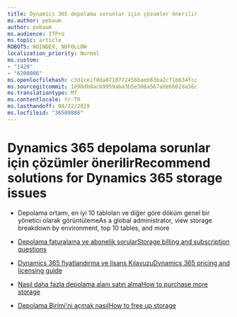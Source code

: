 ```yaml
---
title: Dynamics 365 depolama sorunlar için çözümler önerilir
ms.author: pebaum
author: pebaum
ms.audience: ITPro
ms.topic: article
ROBOTS: NOINDEX, NOFOLLOW
localization_priority: Normal
ms.custom:
- "1429"
- "6200006"
ms.openlocfilehash: c3d1ce1f0da0710772456baeb63ba2cf1b834fcc
ms.sourcegitcommit: 1d98db8acb9959aba3b5e308a567ade6b62da56c
ms.translationtype: MT
ms.contentlocale: tr-TR
ms.lasthandoff: 08/22/2019
ms.locfileid: "36509886"
---
```

# <a name="recommend-solutions-for-dynamics-365-storage-issues"></a><span data-ttu-id="79ae8-102">Dynamics 365 depolama sorunlar için çözümler önerilir</span><span class="sxs-lookup"><span data-stu-id="79ae8-102">Recommend solutions for Dynamics 365 storage issues</span></span>

* <span data-ttu-id="79ae8-103">Depolama ortamı, en iyi 10 tabloları ve diğer göre döküm genel bir yönetici olarak görüntüleme</span><span class="sxs-lookup"><span data-stu-id="79ae8-103">As a global administrator, view storage breakdown by environment, top 10 tables, and more</span></span>

* [<span data-ttu-id="79ae8-104">Depolama faturalama ve abonelik sorular</span><span class="sxs-lookup"><span data-stu-id="79ae8-104">Storage billing and subscription questions</span></span>](https://docs.microsoft.com/dynamics365/customer-engagement/admin/contact-information-microsoft-dynamics-365-online-billing-support)

* [<span data-ttu-id="79ae8-105">Dynamics 365 fiyatlandırma ve lisans Kılavuzu</span><span class="sxs-lookup"><span data-stu-id="79ae8-105">Dynamics 365 pricing and licensing guide</span></span>](https://dynamics.microsoft.com/pricing/)

* [<span data-ttu-id="79ae8-106">Nasıl daha fazla depolama alanı satın alma</span><span class="sxs-lookup"><span data-stu-id="79ae8-106">How to purchase more storage</span></span>](https://docs.microsoft.com/dynamics365/customer-engagement/admin/manage-storage#add-storage-to-dynamics-365-online)

* [<span data-ttu-id="79ae8-107">Depolama Birimi'ni açmak nasıl</span><span class="sxs-lookup"><span data-stu-id="79ae8-107">How to free up storage</span></span>](https://docs.microsoft.com/dynamics365/customer-engagement/admin/free-storage-space)
